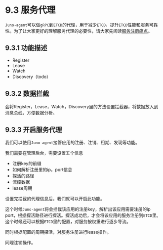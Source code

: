 # 9.3 服务代理
``Juno-agent``可以做``gRPC``到``ETCD``的代理，用于减少``ETCD``，提升``ETCD``性能和服务可靠性。为了让大家更好的理解服务代理的必要性，请大家先阅读[服务注册痛点](../awesome/register.md)。

## 9.3.1 功能描述
* Register
* Lease
* Watch
* Discovery（todo）


## 9.3.2 数据拦截
会将Register，Lease，Watch，Discovery里的方法设置拦截器，将数据放入到消息总线，方便数据分析。

## 9.3.3 开启服务代理
我们可以使用``Juno-agent``接管应用的注册、注销、租期、发现等功能。

我们需要在管理后台，需要设置五个信息
* 注册key的前缀
* 如何解析注册里的ip，port信息
* 探活的路径
* 流控数据
* lease周期


设置完拦截的代理信息后，我们就可以开启此功能。

这个时候``Juno-agent``将会拦截该应用的注册key，解析出该应用需要注册的ip port，根据探活路径进行探活。探活成功后，才会将该应用的服务注册到``ETCD``里。这个时候还可以根据``ETCD``里的配置，对服务按权重进行逐步导流。

同时根据配置的周期探活，对服务注册进行lease操作。

同理注销操作。








